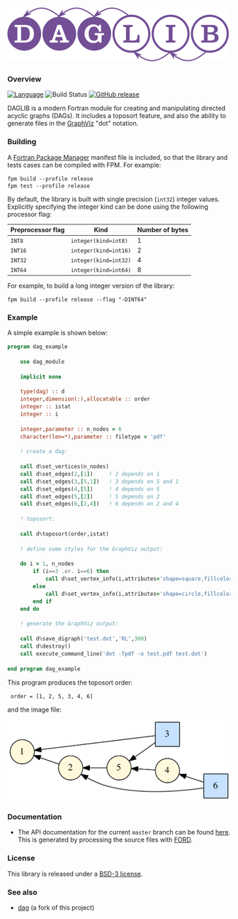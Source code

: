 ![daglib](media/logo.png)
============

### Overview

[![Language](https://img.shields.io/badge/-Fortran-734f96?logo=fortran&logoColor=white)](https://github.com/topics/fortran)
![Build Status](https://github.com/jacobwilliams/daglib/actions/workflows/CI.yml/badge.svg)
[![GitHub release](https://img.shields.io/github/release/jacobwilliams/daglib.svg)](https://github.com/jacobwilliams/daglib/releases/latest)

DAGLIB is a modern Fortran module for creating and manipulating directed acyclic graphs (DAGs). It includes a toposort feature, and also the ability to generate files in the [GraphViz](https://www.graphviz.org) "dot" notation.

### Building

A [Fortran Package Manager](https://github.com/fortran-lang/fpm) manifest file is included, so that the library and tests cases can be compiled with FPM. For example:

```
fpm build --profile release
fpm test --profile release
```

By default, the library is built with single precision (`int32`) integer values. Explicitly specifying the integer kind can be done using the following processor flag:

Preprocessor flag | Kind  | Number of bytes
----------------- | ----- | ---------------
`INT8`  | `integer(kind=int8)`  | 1
`INT16` | `integer(kind=int16)` | 2
`INT32` | `integer(kind=int32)` | 4
`INT64` | `integer(kind=int64)` | 8

For example, to build a long integer version of the library:

```
fpm build --profile release --flag "-DINT64"
```

### Example

A simple example is shown below:

```fortran
program dag_example

    use dag_module

    implicit none

    type(dag) :: d
    integer,dimension(:),allocatable :: order
    integer :: istat
    integer :: i

    integer,parameter :: n_nodes = 6
    character(len=*),parameter :: filetype = 'pdf'

    ! create a dag:

    call d%set_vertices(n_nodes)
    call d%set_edges(2,[1])     ! 2 depends on 1
    call d%set_edges(3,[5,1])   ! 3 depends on 5 and 1
    call d%set_edges(4,[5])     ! 4 depends on 5
    call d%set_edges(5,[2])     ! 5 depends on 2
    call d%set_edges(6,[2,4])   ! 6 depends on 2 and 4

    ! toposort:

    call d%toposort(order,istat)

    ! define some styles for the GraphViz output:

    do i = 1, n_nodes
        if (i==3 .or. i==6) then
            call d%set_vertex_info(i,attributes='shape=square,fillcolor="SlateGray1",style=filled')
        else
            call d%set_vertex_info(i,attributes='shape=circle,fillcolor="cornsilk",style=filled')
        end if
    end do

    ! generate the GraphViz output:

    call d%save_digraph('test.dot','RL',300)
    call d%destroy()
    call execute_command_line('dot -Tpdf -o test.pdf test.dot')

end program dag_example
```

This program produces the toposort order:

```
 order = [1, 2, 5, 3, 4, 6]
```

and the image file:

![dag_example](media/dag_example.png)

### Documentation

 * The API documentation for the current ```master``` branch can be found [here](https://jacobwilliams.github.io/daglib/).  This is generated by processing the source files with [FORD](https://github.com/Fortran-FOSS-Programmers/ford).

### License

This library is released under a [BSD-3 license](https://github.com/jacobwilliams/daglib/blob/master/LICENSE).

### See also

  * [dag](https://github.com/sourceryinstitute/dag) (a fork of this project)
